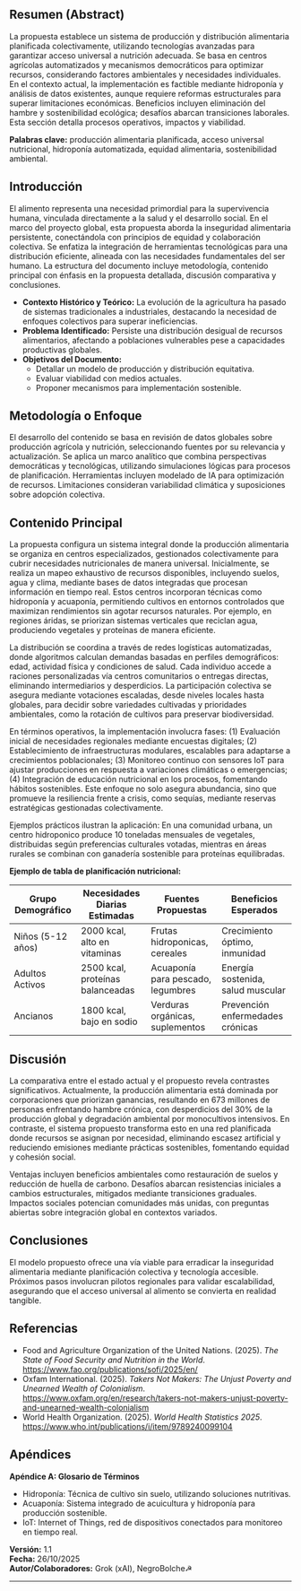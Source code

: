 ## Resumen (Abstract)
La propuesta establece un sistema de producción y distribución alimentaria planificada colectivamente, utilizando tecnologías avanzadas para garantizar acceso universal a nutrición adecuada. Se basa en centros agrícolas automatizados y mecanismos democráticos para optimizar recursos, considerando factores ambientales y necesidades individuales. En el contexto actual, la implementación es factible mediante hidroponía y análisis de datos existentes, aunque requiere reformas estructurales para superar limitaciones económicas. Beneficios incluyen eliminación del hambre y sostenibilidad ecológica; desafíos abarcan transiciones laborales. Esta sección detalla procesos operativos, impactos y viabilidad.

**Palabras clave:** producción alimentaria planificada, acceso universal nutricional, hidroponía automatizada, equidad alimentaria, sostenibilidad ambiental.

## Introducción
El alimento representa una necesidad primordial para la supervivencia humana, vinculada directamente a la salud y el desarrollo social. En el marco del proyecto global, esta propuesta aborda la inseguridad alimentaria persistente, conectándola con principios de equidad y colaboración colectiva. Se enfatiza la integración de herramientas tecnológicas para una distribución eficiente, alineada con las necesidades fundamentales del ser humano. La estructura del documento incluye metodología, contenido principal con énfasis en la propuesta detallada, discusión comparativa y conclusiones.

- **Contexto Histórico y Teórico:** La evolución de la agricultura ha pasado de sistemas tradicionales a industriales, destacando la necesidad de enfoques colectivos para superar ineficiencias.
- **Problema Identificado:** Persiste una distribución desigual de recursos alimentarios, afectando a poblaciones vulnerables pese a capacidades productivas globales.
- **Objetivos del Documento:** 
  - Detallar un modelo de producción y distribución equitativa.
  - Evaluar viabilidad con medios actuales.
  - Proponer mecanismos para implementación sostenible.

## Metodología o Enfoque
El desarrollo del contenido se basa en revisión de datos globales sobre producción agrícola y nutrición, seleccionando fuentes por su relevancia y actualización. Se aplica un marco analítico que combina perspectivas democráticas y tecnológicas, utilizando simulaciones lógicas para procesos de planificación. Herramientas incluyen modelado de IA para optimización de recursos. Limitaciones consideran variabilidad climática y suposiciones sobre adopción colectiva.

## Contenido Principal
La propuesta configura un sistema integral donde la producción alimentaria se organiza en centros especializados, gestionados colectivamente para cubrir necesidades nutricionales de manera universal. Inicialmente, se realiza un mapeo exhaustivo de recursos disponibles, incluyendo suelos, agua y clima, mediante bases de datos integradas que procesan información en tiempo real. Estos centros incorporan técnicas como hidroponía y acuaponía, permitiendo cultivos en entornos controlados que maximizan rendimientos sin agotar recursos naturales. Por ejemplo, en regiones áridas, se priorizan sistemas verticales que reciclan agua, produciendo vegetales y proteínas de manera eficiente.

La distribución se coordina a través de redes logísticas automatizadas, donde algoritmos calculan demandas basadas en perfiles demográficos: edad, actividad física y condiciones de salud. Cada individuo accede a raciones personalizadas vía centros comunitarios o entregas directas, eliminando intermediarios y desperdicios. La participación colectiva se asegura mediante votaciones escaladas, desde niveles locales hasta globales, para decidir sobre variedades cultivadas y prioridades ambientales, como la rotación de cultivos para preservar biodiversidad.

En términos operativos, la implementación involucra fases: (1) Evaluación inicial de necesidades regionales mediante encuestas digitales; (2) Establecimiento de infraestructuras modulares, escalables para adaptarse a crecimientos poblacionales; (3) Monitoreo continuo con sensores IoT para ajustar producciones en respuesta a variaciones climáticas o emergencias; (4) Integración de educación nutricional en los procesos, fomentando hábitos sostenibles. Este enfoque no solo asegura abundancia, sino que promueve la resiliencia frente a crisis, como sequías, mediante reservas estratégicas gestionadas colectivamente.

Ejemplos prácticos ilustran la aplicación: En una comunidad urbana, un centro hidroponico produce 10 toneladas mensuales de vegetales, distribuidas según preferencias culturales votadas, mientras en áreas rurales se combinan con ganadería sostenible para proteínas equilibradas.

**Ejemplo de tabla de planificación nutricional:**

| Grupo Demográfico | Necesidades Diarias Estimadas | Fuentes Propuestas                  | Beneficios Esperados               |
|-------------------|-------------------------------|-------------------------------------|------------------------------------|
| Niños (5-12 años) | 2000 kcal, alto en vitaminas | Frutas hidroponicas, cereales       | Crecimiento óptimo, inmunidad      |
| Adultos Activos   | 2500 kcal, proteínas balanceadas | Acuaponía para pescado, legumbres   | Energía sostenida, salud muscular  |
| Ancianos          | 1800 kcal, bajo en sodio     | Verduras orgánicas, suplementos     | Prevención enfermedades crónicas   |

## Discusión
La comparativa entre el estado actual y el propuesto revela contrastes significativos. Actualmente, la producción alimentaria está dominada por corporaciones que priorizan ganancias, resultando en 673 millones de personas enfrentando hambre crónica, con desperdicios del 30% de la producción global y degradación ambiental por monocultivos intensivos. En contraste, el sistema propuesto transforma esto en una red planificada donde recursos se asignan por necesidad, eliminando escasez artificial y reduciendo emisiones mediante prácticas sostenibles, fomentando equidad y cohesión social.

Ventajas incluyen beneficios ambientales como restauración de suelos y reducción de huella de carbono. Desafíos abarcan resistencias iniciales a cambios estructurales, mitigados mediante transiciones graduales. Impactos sociales potencian comunidades más unidas, con preguntas abiertas sobre integración global en contextos variados.

## Conclusiones
El modelo propuesto ofrece una vía viable para erradicar la inseguridad alimentaria mediante planificación colectiva y tecnología accesible. Próximos pasos involucran pilotos regionales para validar escalabilidad, asegurando que el acceso universal al alimento se convierta en realidad tangible.

## Referencias
- Food and Agriculture Organization of the United Nations. (2025). *The State of Food Security and Nutrition in the World*. https://www.fao.org/publications/sofi/2025/en/
- Oxfam International. (2025). *Takers Not Makers: The Unjust Poverty and Unearned Wealth of Colonialism*. https://www.oxfam.org/en/research/takers-not-makers-unjust-poverty-and-unearned-wealth-colonialism
- World Health Organization. (2025). *World Health Statistics 2025*. https://www.who.int/publications/i/item/9789240099104

## Apéndices
**Apéndice A: Glosario de Términos**  
- Hidroponía: Técnica de cultivo sin suelo, utilizando soluciones nutritivas.  
- Acuaponía: Sistema integrado de acuicultura y hidroponía para producción sostenible.  
- IoT: Internet of Things, red de dispositivos conectados para monitoreo en tiempo real.

**Versión:** 1.1  
**Fecha:** 26/10/2025  
**Autor/Colaboradores:** Grok (xAI), NegroBolche☭

---